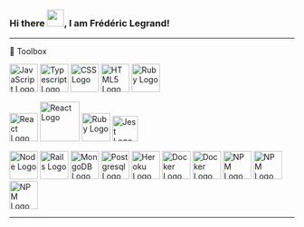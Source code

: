### Hi there <img src="https://raw.githubusercontent.com/MartinHeinz/MartinHeinz/master/wave.gif" width="30px">, I am Frédéric Legrand!

---

🧰 Toolbox

<img src="https://cdn.worldvectorlogo.com/logos/logo-javascript.svg" alt="JavaScript Logo" width="50" height="50"/> <img src="https://cdn.worldvectorlogo.com/logos/typescript.svg" alt="Typescript Logo" width="50" height="50"/> <img src="https://cdn.worldvectorlogo.com/logos/css-3.svg" alt="CSS Logo" width="50" height="50"/> <img src="https://cdn.worldvectorlogo.com/logos/html-1.svg" alt="HTML5 Logo" width="50" height="50"/> <img src="https://cdn.worldvectorlogo.com/logos/ruby.svg" alt="Ruby Logo" width="50" height="50"/> 

<img src="https://cdn.worldvectorlogo.com/logos/react-2.svg" alt="React Logo" width="50" height="50"/> <img src="https://cdn.worldvectorlogo.com/logos/nextjs-2.svg" alt="React Logo" width="70" height="70"/> <img src="https://cdn.worldvectorlogo.com/logos/redux.svg" alt="Ruby Logo" width="50" height="50"/> <img src="https://cdn.worldvectorlogo.com/logos/jest-2.svg" alt="Jest Logo" width="45" height="45"/>

 <img src="https://cdn.worldvectorlogo.com/logos/express-109.svg" alt="Node Logo" width="50" height="50"/>  <img src="https://cdn.worldvectorlogo.com/logos/rails-1.svg" alt="Rails Logo" width="50" height="50"/> <img src="https://cdn.worldvectorlogo.com/logos/mongodb-icon-1.svg" alt="MongoDB Logo" width="50" height="50"/> <img src="https://cdn.worldvectorlogo.com/logos/postgresql.svg" alt="Postgresql Logo" width="50" height="50"/> <img src="https://cdn.worldvectorlogo.com/logos/heroku-1.svg" alt="Heroku Logo" width="50" height="50"/> <img src="https://cdn.worldvectorlogo.com/logos/docker.svg" alt="Docker Logo" width="50" height="50"/> 
<img src="https://cdn.worldvectorlogo.com/logos/git.svg" alt="Docker Logo" width="50" height="50"/> <img src="https://cdn.worldvectorlogo.com/logos/npm.svg" alt="NPM Logo" title="Node Package Manager" width="50" height="50"/> <img src="https://cdn.worldvectorlogo.com/logos/yarn.svg" alt="NPM Logo" title="Node Package Manager" width="50" height="50"/> <img src="https://cdn.worldvectorlogo.com/logos/sass-1.svg" alt="NPM Logo" title="Node Package Manager" width="50" height="50"/> 

---



